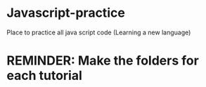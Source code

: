 # Javascript-practice
Place to practice all java script code (Learning a new language)
# REMINDER: Make the folders for each tutorial
